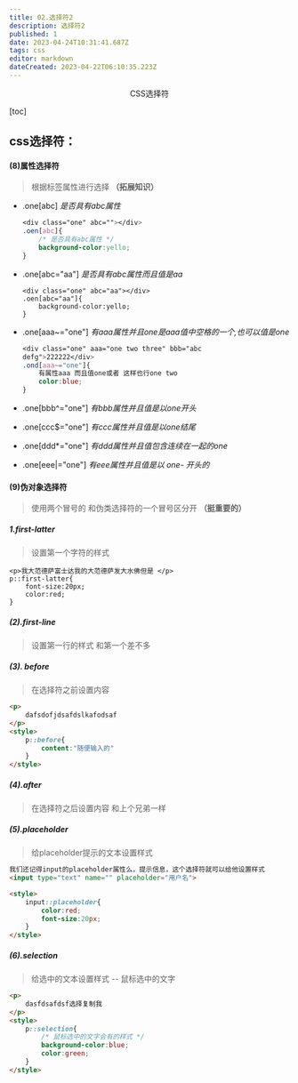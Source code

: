 ```yaml
---
title: 02.选择符2
description: 选择符2
published: 1
date: 2023-04-24T10:31:41.687Z
tags: css
editor: markdown
dateCreated: 2023-04-22T06:10:35.223Z
---
```


<center>CSS选择符</center>

[toc]



## css选择符：

#### (8)属性选择符

> 根据标签属性进行选择  **（拓展知识）**

- .one[abc]   *是否具有abc属性*

  ```css
  <div class="one" abc=""></div>
  .oen[abc]{
      /* 是否具有abc属性 */
      background-color:yello;
  }
  
  ```

* .one[abc="aa"]   *是否具有abc属性而且值是aa*

  ```
  <div class="one" abc="aa"></div>
  .oen[abc="aa"]{
      background-color:yello;
  }
  ```

* .one[aaa~="one"]  *有aaa属性并且one是aaa值中空格的一个,也可以值是one*

  ```css
  <div class="one" aaa="one two three" bbb="abc 
  defg">222222</div>
  .ond[aaa~="one"]{   
      有属性aaa 而且值one或者 这样也行one two
      color:blue;
  }
  ```

* .one[bbb^="one"]   *有bbb属性并且值是以one开头*

  

* .one[ccc$="one"]  *有ccc属性并且值是以one结尾*



* .one[ddd*="one"] *有ddd属性并且值包含连续在一起的one*



* .one[eee|="one"] *有eee属性并且值是以 one- 开头的*



#### (9)伪对象选择符

> 使用两个冒号的   和伪类选择符的一个冒号区分开  **（挺重要的）**

##### 1.first-latter

> 设置第一个字符的样式

```
<p>我大范德萨富士达我的大范德萨发大水佛但是 </p>
p::first-latter{
	font-size:20px;
	color:red;
}
```

##### (2).first-line

> 设置第一行的样式   和第一个差不多

##### (3). before

> 在选择符之前设置内容

```html
<p>
    dafsdofjdsafdslkafodsaf
</p>
<style>
  	p::before{
		content:"随便输入的"
	}
</style>
```

##### (4).after

> 在选择符之后设置内容  和上个兄弟一样

##### (5).placeholder

> 给placeholder提示的文本设置样式   

```html
我们还记得input的placeholder属性么，提示信息，这个选择符就可以给他设置样式
<input type="text" name="" placeholder="用户名">

<style>
    input::placeholder{
        color:red;
        font-size:20px;
    }
</style>
```

##### (6).selection

> 给选中的文本设置样式    --   鼠标选中的文字

```html
<p>
    dasfdsafdsf选择复制我 
</p>
<style>
    p::selection{
        /* 鼠标选中的文字会有的样式 */
        background-color:blue;
        color:green;
    }
</style>
```

